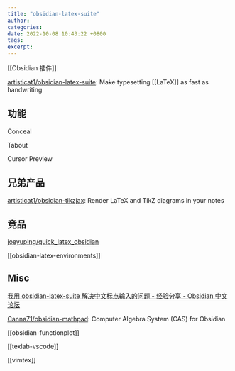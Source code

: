 ```yaml
---
title: "obsidian-latex-suite"
author: 
categories: 
date: 2022-10-08 10:43:22 +0800
tags: 
excerpt: 
---
```



[[Obsidian 插件]]

[artisticat1/obsidian-latex-suite](https://github.com/artisticat1/obsidian-latex-suite): Make typesetting [[LaTeX]] as fast as handwriting


## 功能


Conceal

Tabout

Cursor Preview


## 兄弟产品

[artisticat1/obsidian-tikzjax](https://github.com/artisticat1/obsidian-tikzjax): Render LaTeX and TikZ diagrams in your notes


## 竞品

[joeyuping/quick_latex_obsidian](https://github.com/joeyuping/quick_latex_obsidian)

[[obsidian-latex-environments]]


## Misc

[我用 obsidian-latex-suite 解决中文标点输入的问题 - 经验分享 - Obsidian 中文论坛](https://forum-zh.obsidian.md/t/topic/10371)

[Canna71/obsidian-mathpad](https://github.com/Canna71/obsidian-mathpad): Computer Algebra System (CAS) for Obsidian

[[obsidian-functionplot]]

[[texlab-vscode]]

[[vimtex]]

